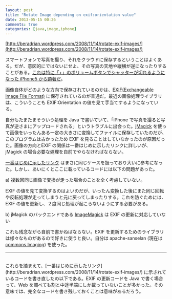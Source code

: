 ```yaml
---
layout: post
title: "Rotate Image depending on exif:orientation value"
date: 2013-05-15 00:26
comments: true
categories: [java,image,iphone]
---
```

[http://beradrian.wordpress.com/2008/11/14/rotate-exif-images/](http://beradrian.wordpress.com/2008/11/14/rotate-exif-images/)

スマートフォンで写真を撮り、それをクラウドに保存するということはよくある。だが、意図的にではないにせよ、その写真の天地や縦横が逆になったりすることがある。[これは特に「+」のボリュームボタンでシャッターが切れるようになった iPhone5 から顕著だ](http://iphone3gsman.blog71.fc2.com/blog-entry-424.html)。

画像自体がどのような方向で保存されているのかは、[EXIF(Exchangeable Image File Format)](http://www.exif.org/) に保存されているのが普通だ。最近の画像処理ライブラリは、こういうことも EXIF:Orientation の値を見て手当てするようになっている。

自分もたまたまそういう処理を Java で書いていて、「iPhone で写真を撮ると写真が逆さまにアップロードされる」というトラブルに出会った。[jMagick](http://www.jmagick.org/) を使って画像をいったんある一定の大きさに変換してファイルに保存していたのだが、このプログラムは古かったため EXIF を見ることはしていなかったのが原因だった。画像の方向とEXIF の関係は一番はじめに示したリンクに詳しいが、jMagick の場合必要な処理を自前でやらなければならない。

[一番はじめに示したリンク](http://beradrian.wordpress.com/2008/11/14/rotate-exif-images/)  はまさに同じケースを扱っており大いに参考になった。しかし、あいにくとここに載っているコードには以下の問題があった。

a) 複数回同じ画像で変換が走った場合のことを全く考慮していない。

EXIF の値を見て変換するのはよいのだが、いったん変換した後にまた同じ回転や反転処理が走ってしまうと元に戻ってしまったりする。これを防ぐためには、EXIF の値を更新し、２度同じ処理が起こらないようにする必要がある。

b) jMagick のバックエンドである [ImageMagick](http://www.imagemagick.org) は EXIF の更新に対応していない

これも残念ながら自前で書かねばならない。EXIF を更新するためのライブラリは様々なものがあるので好きに使うと良い。自分は apache-sanselan (現在は [commons Imaging](http://commons.apache.org/proper/commons-imaging/)) を使った。

- - - -
<br />
これらを踏まえて、[一番はじめに示したリンク](http://beradrian.wordpress.com/2008/11/14/rotate-exif-images/) に示されているコードを書き直したの以下である。EXIF の更新コードを Java で書く場合って、Web を調べても割と中途半端にしか載っていないことが多かった。その意味では、完全なコードを書き残しておくことは意味があるだろう。

<script src="https://gist.github.com/mumumu/5576751.js"></script>

